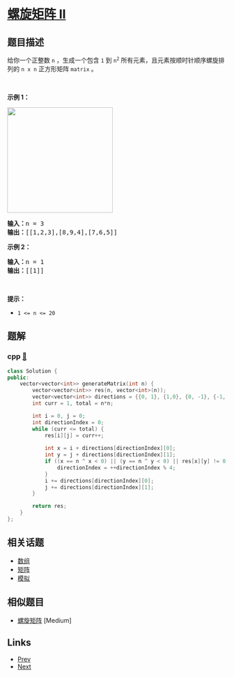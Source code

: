 
# [螺旋矩阵 II](https://leetcode-cn.com/problems/spiral-matrix-ii)

## 题目描述

<p>给你一个正整数 <code>n</code> ，生成一个包含 <code>1</code> 到 <code>n<sup>2</sup></code> 所有元素，且元素按顺时针顺序螺旋排列的 <code>n x n</code> 正方形矩阵 <code>matrix</code> 。</p>

<p> </p>

<p><strong>示例 1：</strong></p>
<img alt="" src="https://assets.leetcode.com/uploads/2020/11/13/spiraln.jpg" style="width: 242px; height: 242px;" />
<pre>
<strong>输入：</strong>n = 3
<strong>输出：</strong>[[1,2,3],[8,9,4],[7,6,5]]
</pre>

<p><strong>示例 2：</strong></p>

<pre>
<strong>输入：</strong>n = 1
<strong>输出：</strong>[[1]]
</pre>

<p> </p>

<p><strong>提示：</strong></p>

<ul>
	<li><code>1 <= n <= 20</code></li>
</ul>


## 题解

### cpp [🔗](spiral-matrix-ii.cpp) 
```cpp
class Solution {
public:
    vector<vector<int>> generateMatrix(int n) {
        vector<vector<int>> res(n, vector<int>(n));
        vector<vector<int>> directions = {{0, 1}, {1,0}, {0, -1}, {-1, 0}};
        int curr = 1, total = n*n;

        int i = 0, j = 0;
        int directionIndex = 0;
        while (curr <= total) {
            res[i][j] = curr++;
    
            int x = i + directions[directionIndex][0];
            int y = j + directions[directionIndex][1];
            if ((x == n ^ x < 0) || (y == n ^ y < 0) || res[x][y] != 0) {
                directionIndex = ++directionIndex % 4;
            }
            i += directions[directionIndex][0];
            j += directions[directionIndex][1];
        }

        return res;
    }
};
```


## 相关话题

- [数组](https://leetcode-cn.com/tag/array) 
- [矩阵](https://leetcode-cn.com/tag/matrix) 
- [模拟](https://leetcode-cn.com/tag/simulation) 


## 相似题目

- [螺旋矩阵](../spiral-matrix/README.md)  [Medium] 


## Links

- [Prev](../length-of-last-word/README.md) 
- [Next](../rotate-list/README.md) 

